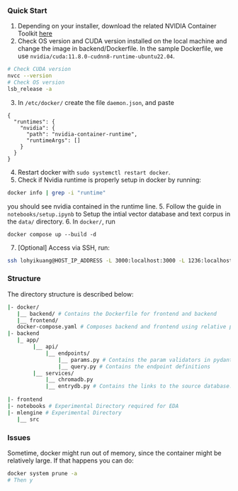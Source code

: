 ### Quick Start 

1. Depending on your installer, download the related NVIDIA Container Toolkit [here](https://docs.nvidia.com/datacenter/cloud-native/container-toolkit/latest/install-guide.html#installing-with-apt)
2. Check OS version and CUDA version installed on the local machine and change the image in backend/Dockerfile. In the sample Dockerfile, we use `nvidia/cuda:11.8.0-cudnn8-runtime-ubuntu22.04`.
```bash
# Check CUDA version
nvcc --version
# Check OS version
lsb_release -a
```
3. In ```/etc/docker/``` create the file ```daemon.json```, and paste
```
{
  "runtimes": {
    "nvidia": {
      "path": "nvidia-container-runtime",
      "runtimeArgs": []
    }
  }
}
```
4. Restart docker with ```sudo systemctl restart docker```.
5. Check if Nvidia runtime is properly setup in docker by running:
```bash
docker info | grep -i "runtime"
```
you should see nvidia contained in the runtime line.
5. Follow the guide in ```notebooks/setup.ipynb``` to Setup the intial vector database and text corpus in the ```data/``` directory. 
6. In ```docker/```, run 
```
docker compose up --build -d
```
7. [Optional] Access via SSH, run:
```bash
ssh lohyikuang@HOST_IP_ADDRESS -L 3000:localhost:3000 -L 1236:localhost:1236
```

### Structure 

The directory structure is described below:

```bash
|- docker/
   |__ backend/ # Contains the Dockerfile for frontend and backend
   |__ frontend/
   docker-compose.yaml # Composes backend and frontend using relative paths
|- backend
   |_ app/
        |__ api/
            |__ endpoints/
                |__ params.py # Contains the param validators in pydantic used for endpoints
                |__ query.py # Contains the endpoint definitions 
        |__ services/
            |__ chromadb.py
            |__ entrydb.py # Contains the links to the source database. Can be either csv or postgres
        
|- frontend
|- notebooks # Experimental Directory required for EDA 
|- mlengine # Experimental Directory
   |__ src
```

### Issues

Sometime, docker might run out of memory, since the container might be relatively large. If that happens you can do: 
```bash
docker system prune -a
# Then y 
```